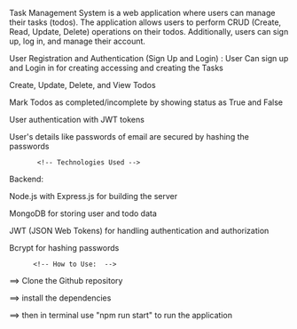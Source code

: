 <!-- Project Overview -->

Task Management System is a web application where users can manage their tasks (todos). The application allows users to perform CRUD (Create, Read, Update, Delete) operations on their todos. Additionally, users can sign up, log in, and manage their account.

<!-- Key Features: -->
User Registration and Authentication (Sign Up and Login) : User Can sign up and Login in for creating accessing and creating the Tasks

Create, Update, Delete, and View Todos

Mark Todos as completed/incomplete by showing status as True and False

User authentication with JWT tokens

User's details like passwords of email are secured by hashing the passwords

           <!-- Technologies Used -->

Backend:

Node.js with Express.js for building the server

MongoDB for storing user and todo data

JWT (JSON Web Tokens) for handling authentication and authorization

Bcrypt for hashing passwords


          <!-- How to Use:  -->

==> Clone the Github repository

==> install the dependencies

==> then in terminal use "npm run start" to run the application
